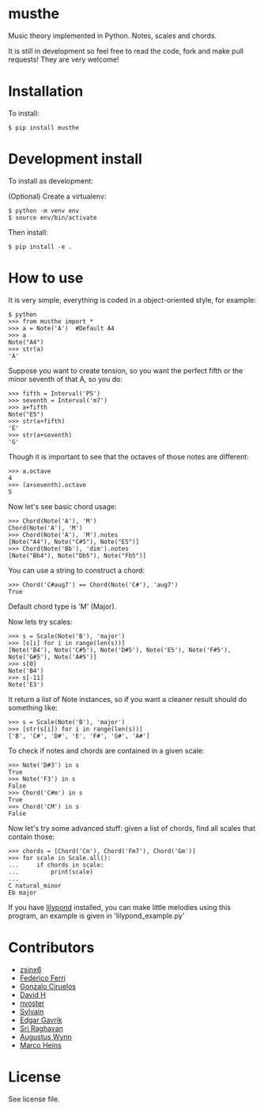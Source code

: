 musthe
======

Music theory implemented in Python. Notes, scales and chords.

It is still in development so feel free to read the code, fork and make pull requests! They are very welcome!

Installation
============

To install:

    $ pip install musthe


Development install
===================

To install as development:

(Optional) Create a virtualenv:

    $ python -m venv env
    $ source env/bin/activate

Then install:

    $ pip install -e .


How to use
==========

It is very simple, everything is coded in a object-oriented style, for example:

    $ python
    >>> from musthe import *
    >>> a = Note('A')  #Default A4
    >>> a
    Note("A4")
    >>> str(a)
    'A'


Suppose you want to create tension, so you want the perfect fifth or the minor seventh of that A, so you do:

    >>> fifth = Interval('P5')
    >>> seventh = Interval('m7')
    >>> a+fifth
    Note("E5")
    >>> str(a+fifth)
    'E'
    >>> str(a+seventh)
    'G'

Though it is important to see that the octaves of those notes are different:

    >>> a.octave
    4
    >>> (a+seventh).octave
    5

Now let's see basic chord usage:

	>>> Chord(Note('A'), 'M')
	Chord(Note('A'), 'M')
	>>> Chord(Note('A'), 'M').notes
	[Note("A4"), Note("C#5"), Note("E5")]
	>>> Chord(Note('Bb'), 'dim').notes
	[Note("Bb4"), Note("Db5"), Note("Fb5")]

You can use a string to construct a chord:

    >>> Chord('C#aug7') == Chord(Note('C#'), 'aug7')
    True

Default chord type is 'M' (Major).

Now lets try scales:

    >>> s = Scale(Note('B'), 'major')
    >>> [s[i] for i in range(len(s))]
    [Note('B4'), Note('C#5'), Note('D#5'), Note('E5'), Note('F#5'), Note('G#5'), Note('A#5')]
    >>> s[0]
    Note('B4')
    >>> s[-11]
    Note('E3')

It return a list of Note instances, so if you want a cleaner result should do something like:

    >>> s = Scale(Note('B'), 'major')
    >>> [str(s[i]) for i in range(len(s))]
    ['B', 'C#', 'D#', 'E', 'F#', 'G#', 'A#']

To check if notes and chords are contained in a given scale:

    >>> Note('D#3') in s
    True
    >>> Note('F3') in s
    False
    >>> Chord('C#m') in s
    True
    >>> Chord('CM') in s
    False

Now let's try some advanced stuff: given a list of chords, find all scales that contain those:

    >>> chords = [Chord('Cm'), Chord('Fm7'), Chord('Gm')]
    >>> for scale in Scale.all():
    ...     if chords in scale:
    ...         print(scale)
    ...
    C natural_minor
    Eb major


If you have [lilypond](http://lilypond.org/) installed, you can make little melodies using this program, an example is given in 'lilypond_example.py'


Contributors
============

* [zsinx6](https://github.com/zsinx6)
* [Federico Ferri](https://github.com/fferri)
* [Gonzalo Ciruelos](https://github.com/gciruelos)
* [David H](https://github.com/bobthenameless)
* [nvoster](https://github.com/nvoster)
* [Sylvain](https://github.com/SylvainDe)
* [Edgar Gavrik](https://github.com/edgarasg)
* [Sri Raghavan](https://github.com/srir)
* [Augustus Wynn](https://github.com/guswynn)
* [Marco Heins](https://github.com/barrio)


License
=======

See license file.
